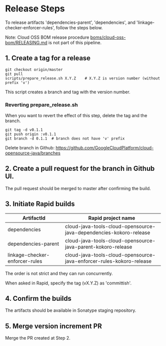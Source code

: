 # Release Steps

To release artifacts 'dependencies-parent', 'dependencies', and 'linkage-checker-enforcer-rules',
follow the steps below.

Note: Cloud OSS BOM release procedure [boms/cloud-oss-bom/RELEASING.md](boms/cloud-oss-bom/RELEASING.md)
is not part of this pipeline.

## 1. Create a tag for a release

```
git checkout origin/master
git pull
scripts/prepare_release.sh X.Y.Z    # X.Y.Z is version number (without prefix 'v')
```

This script creates a branch and tag with the version number.


### Reverting prepare_release.sh

When you want to revert the effect of this step, delete the tag and the branch.

```
git tag -d v0.1.1
git push origin :v0.1.1
git branch -d 0.1.1  # branch does not have 'v' prefix
```

Delete branch in Github: https://github.com/GoogleCloudPlatform/cloud-opensource-java/branches

## 2. Create a pull request for the branch in Github UI.

The pull request should be merged to master after confirming the build.

## 3. Initiate Rapid builds

| ArtifactId | Rapid project name |
| ---------- | ------------------ |
|dependencies| cloud-java-tools-cloud-opensource-java-dependencies-kokoro-release|
|dependencies-parent| cloud-java-tools-cloud-opensource-java-parent-kokoro-release|
|linkage-checker-enforcer-rules|cloud-java-tools-cloud-opensource-java-enforcer-rules-kokoro-release|

The order is not strict and they can run concurrently.

When asked in Rapid, specify the tag (vX.Y.Z) as 'committish'.

## 4. Confirm the builds

The artifacts should be available in Sonatype staging repository.

## 5. Merge version increment PR

Merge the PR created at Step 2.
